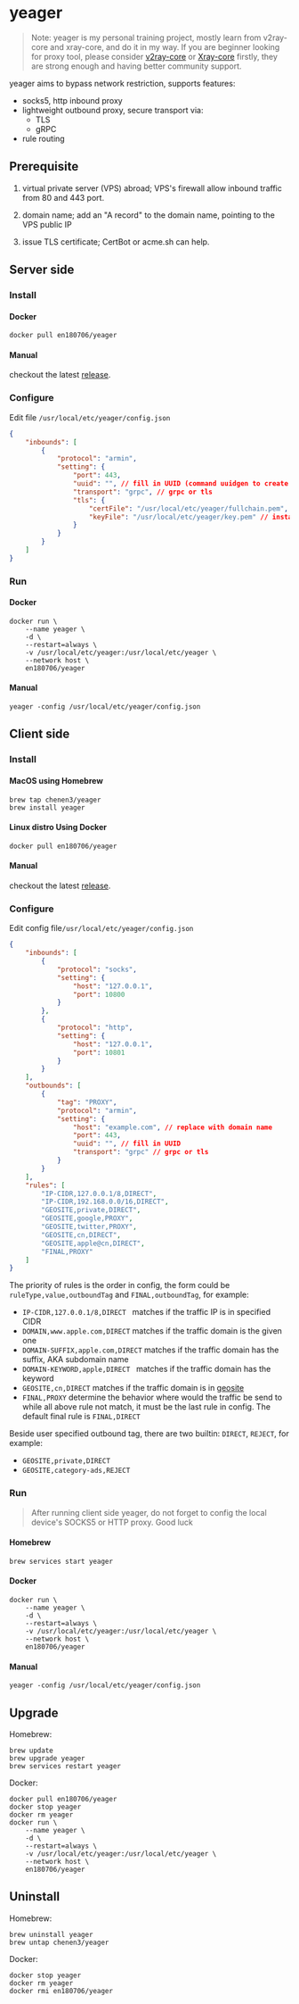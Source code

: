# yeager

> Note: yeager is my personal training project, mostly learn from v2ray-core and xray-core, and do it in my way. If you are beginner looking for proxy tool, please consider [v2ray-core](https://github.com/v2fly/v2ray-core) or [Xray-core](https://github.com/XTLS/Xray-core) firstly, they are strong enough and having better community support.

yeager aims to bypass network restriction, supports features:

- socks5, http inbound proxy
- lightweight outbound proxy, secure transport via:
  - TLS
  - gRPC
- rule routing

## Prerequisite
1. virtual private server (VPS) abroad; VPS's firewall allow inbound traffic from 80 and 443 port.

2. domain name; add an "A record" to the domain name, pointing to the VPS public IP

3. issue TLS certificate; CertBot or acme.sh can help.

## Server side

### Install

#### Docker

```
docker pull en180706/yeager
```

#### Manual

checkout the latest [release](https://github.com/chenen3/yeager/releases).

### Configure

Edit file `/usr/local/etc/yeager/config.json`

```json
{
    "inbounds": [
        {
            "protocol": "armin",
            "setting": {
                "port": 443,
                "uuid": "", // fill in UUID (command uuidgen to create one)
                "transport": "grpc", // grpc or tls
                "tls": {
                    "certFile": "/usr/local/etc/yeager/fullchain.pem", // install the TLS certificate to this path
                    "keyFile": "/usr/local/etc/yeager/key.pem" // install the TLS key to this path
                }
            }
        }
    ]
}
```

### Run

#### Docker

```
docker run \
	--name yeager \
	-d \
	--restart=always \
	-v /usr/local/etc/yeager:/usr/local/etc/yeager \
	--network host \
	en180706/yeager
```

#### Manual

`yeager -config /usr/local/etc/yeager/config.json`

## Client side

### Install

#### MacOS using Homebrew

```
brew tap chenen3/yeager
brew install yeager
```

#### Linux distro Using Docker

`docker pull en180706/yeager`

#### Manual

checkout the latest [release](https://github.com/chenen3/yeager/releases).

### Configure

Edit config file`/usr/local/etc/yeager/config.json`

```json
{
    "inbounds": [
        {
            "protocol": "socks",
            "setting": {
                "host": "127.0.0.1",
                "port": 10800
            }
        },
        {
            "protocol": "http",
            "setting": {
                "host": "127.0.0.1",
                "port": 10801
            }
        }
    ],
    "outbounds": [
        {
            "tag": "PROXY",
            "protocol": "armin",
            "setting": {
                "host": "example.com", // replace with domain name
                "port": 443,
                "uuid": "", // fill in UUID
                "transport": "grpc" // grpc or tls
            }
        }
    ],
    "rules": [
		"IP-CIDR,127.0.0.1/8,DIRECT",
		"IP-CIDR,192.168.0.0/16,DIRECT",
		"GEOSITE,private,DIRECT",
		"GEOSITE,google,PROXY",
		"GEOSITE,twitter,PROXY",
		"GEOSITE,cn,DIRECT",
		"GEOSITE,apple@cn,DIRECT",
		"FINAL,PROXY"
    ]
}
```

The priority of rules is the order in config, the form could be `ruleType,value,outboundTag` and `FINAL,outboundTag`, for example:

- `IP-CIDR,127.0.0.1/8,DIRECT ` matches if the traffic IP is in specified CIDR
- `DOMAIN,www.apple.com,DIRECT` matches if the traffic domain is the given one
- `DOMAIN-SUFFIX,apple.com,DIRECT` matches if the traffic domain has the suffix, AKA subdomain name
- `DOMAIN-KEYWORD,apple,DIRECT ` matches if the traffic domain has the keyword
- `GEOSITE,cn,DIRECT` matches if the traffic domain is in [geosite](https://github.com/v2fly/domain-list-community/tree/master/data)
- `FINAL,PROXY` determine the behavior where would the traffic be send to while all above rule not match, it must be the last rule in config. The default final rule is `FINAL,DIRECT`

Beside user specified outbound tag, there are two builtin: `DIRECT`, `REJECT`, for example:

- `GEOSITE,private,DIRECT` 
- `GEOSITE,category-ads,REJECT` 

### Run

> After running client side yeager, do not forget to config the local device's SOCKS5 or HTTP proxy. Good luck

#### Homebrew

`brew services start yeager`

#### Docker

```
docker run \
	--name yeager \
	-d \
	--restart=always \
	-v /usr/local/etc/yeager:/usr/local/etc/yeager \
	--network host \
	en180706/yeager
```

#### Manual

`yeager -config /usr/local/etc/yeager/config.json`

## Upgrade

Homebrew:

```
brew update
brew upgrade yeager
brew services restart yeager
```

Docker:

```
docker pull en180706/yeager
docker stop yeager
docker rm yeager
docker run \
	--name yeager \
	-d \
	--restart=always \
	-v /usr/local/etc/yeager:/usr/local/etc/yeager \
	--network host \
	en180706/yeager
```

## Uninstall

Homebrew:

```
brew uninstall yeager
brew untap chenen3/yeager
```

Docker:

```
docker stop yeager
docker rm yeager
docker rmi en180706/yeager
```

